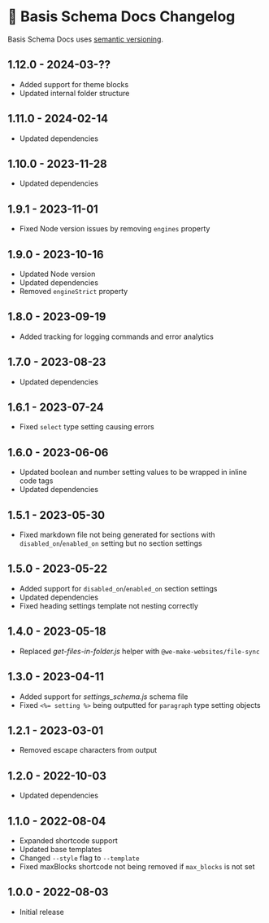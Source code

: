 # 📅 Basis Schema Docs Changelog

Basis Schema Docs uses [semantic versioning](https://semver.org/).

## 1.12.0 - 2024-03-??

* Added support for theme blocks
* Updated internal folder structure

## 1.11.0 - 2024-02-14

* Updated dependencies

## 1.10.0 - 2023-11-28

* Updated dependencies

## 1.9.1 - 2023-11-01

* Fixed Node version issues by removing `engines` property

## 1.9.0 - 2023-10-16

* Updated Node version
* Updated dependencies
* Removed `engineStrict` property

## 1.8.0 - 2023-09-19

* Added tracking for logging commands and error analytics

## 1.7.0 - 2023-08-23

* Updated dependencies

## 1.6.1 - 2023-07-24

* Fixed `select` type setting causing errors

## 1.6.0 - 2023-06-06

* Updated boolean and number setting values to be wrapped in inline code tags
* Updated dependencies

## 1.5.1 - 2023-05-30

* Fixed markdown file not being generated for sections with `disabled_on`/`enabled_on` setting but no section settings

## 1.5.0 - 2023-05-22

* Added support for `disabled_on`/`enabled_on` section settings
* Updated dependencies
* Fixed heading settings template not nesting correctly

## 1.4.0 - 2023-05-18

* Replaced _get-files-in-folder.js_ helper with `@we-make-websites/file-sync`

## 1.3.0 - 2023-04-11

* Added support for _settings_schema.js_ schema file
* Fixed `<%= setting %>` being outputted for `paragraph` type setting objects

## 1.2.1 - 2023-03-01

* Removed escape characters from output

## 1.2.0 - 2022-10-03

* Updated dependencies

## 1.1.0 - 2022-08-04

* Expanded shortcode support
* Updated base templates
* Changed `--style` flag to `--template`
* Fixed maxBlocks shortcode not being removed if `max_blocks` is not set

## 1.0.0 - 2022-08-03

* Initial release
